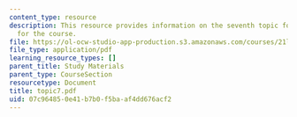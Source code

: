 ```yaml
---
content_type: resource
description: This resource provides information on the seventh topic for discussion
  for the course.
file: https://ol-ocw-studio-app-production.s3.amazonaws.com/courses/21l-004-major-poets-fall-2001/07c964850e41b7b0f5baaf4dd676acf2_topic7.pdf
file_type: application/pdf
learning_resource_types: []
parent_title: Study Materials
parent_type: CourseSection
resourcetype: Document
title: topic7.pdf
uid: 07c96485-0e41-b7b0-f5ba-af4dd676acf2
---
```


